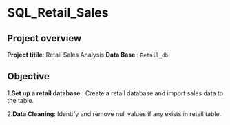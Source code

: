 # SQL_Retail_Sales
## Project overview
**Project titile**: Retail Sales Analysis
**Data Base** : `Retail_db`
## Objective
1.**Set up a retail database** : Create a retail database and import sales data to the table.

2.**Data Cleaning**: Identify and remove null values if any exists in retail table.


